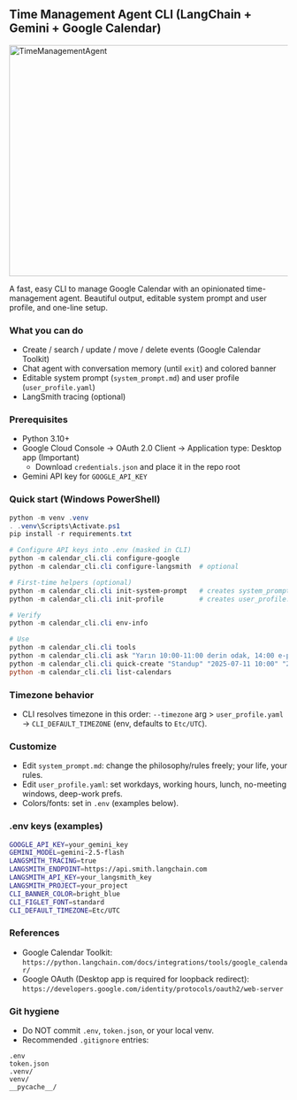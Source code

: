 ## Time Management Agent CLI (LangChain + Gemini + Google Calendar)

<img width="505" height="418" alt="TimeManagementAgent" src="https://github.com/user-attachments/assets/61f2a0d5-9b51-4bbc-b902-e44b018fb4d8" />

A fast, easy CLI to manage Google Calendar with an opinionated time-management agent. Beautiful output, editable system prompt and user profile, and one-line setup.

### What you can do
- Create / search / update / move / delete events (Google Calendar Toolkit)
- Chat agent with conversation memory (until `exit`) and colored banner
- Editable system prompt (`system_prompt.md`) and user profile (`user_profile.yaml`)
- LangSmith tracing (optional)

### Prerequisites
- Python 3.10+
- Google Cloud Console → OAuth 2.0 Client → Application type: Desktop app (Important)
  - Download `credentials.json` and place it in the repo root
- Gemini API key for `GOOGLE_API_KEY`

### Quick start (Windows PowerShell)
```powershell
python -m venv .venv
. .venv\Scripts\Activate.ps1
pip install -r requirements.txt

# Configure API keys into .env (masked in CLI)
python -m calendar_cli.cli configure-google
python -m calendar_cli.cli configure-langsmith  # optional

# First-time helpers (optional)
python -m calendar_cli.cli init-system-prompt   # creates system_prompt.md (editable)
python -m calendar_cli.cli init-profile         # creates user_profile.yaml (editable)

# Verify
python -m calendar_cli.cli env-info

# Use
python -m calendar_cli.cli tools
python -m calendar_cli.cli ask "Yarın 10:00-11:00 derin odak, 14:00 e-posta temizliği, 16:00-17:00 zor görev"
python -m calendar_cli.cli quick-create "Standup" "2025-07-11 10:00" "2025-07-11 10:15" --timezone "Europe/Istanbul" --color-id 2
python -m calendar_cli.cli list-calendars
```

### Timezone behavior
- CLI resolves timezone in this order: `--timezone` arg > `user_profile.yaml` → `CLI_DEFAULT_TIMEZONE` (env, defaults to `Etc/UTC`).

### Customize
- Edit `system_prompt.md`: change the philosophy/rules freely; your life, your rules.
- Edit `user_profile.yaml`: set workdays, working hours, lunch, no-meeting windows, deep-work prefs.
- Colors/fonts: set in `.env` (examples below).

### .env keys (examples)
```bash
GOOGLE_API_KEY=your_gemini_key
GEMINI_MODEL=gemini-2.5-flash
LANGSMITH_TRACING=true
LANGSMITH_ENDPOINT=https://api.smith.langchain.com
LANGSMITH_API_KEY=your_langsmith_key
LANGSMITH_PROJECT=your_project
CLI_BANNER_COLOR=bright_blue
CLI_FIGLET_FONT=standard
CLI_DEFAULT_TIMEZONE=Etc/UTC
```

### References
- Google Calendar Toolkit: `https://python.langchain.com/docs/integrations/tools/google_calendar/`
- Google OAuth (Desktop app is required for loopback redirect): `https://developers.google.com/identity/protocols/oauth2/web-server`

### Git hygiene
- Do NOT commit `.env`, `token.json`, or your local venv.
- Recommended `.gitignore` entries:
```
.env
token.json
.venv/
venv/
__pycache__/
```

